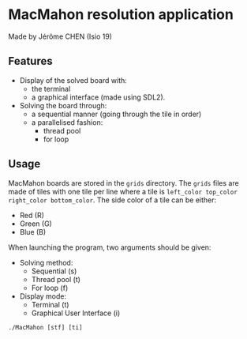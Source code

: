 # MacMahon resolution application

Made by Jérôme CHEN (Isio 19)

## Features

- Display of the solved board with:
  - the terminal 
  - a graphical interface (made using SDL2).
- Solving the board through:
  - a sequential manner (going through the tile in order)
  - a parallelised fashion:
    - thread pool
    - for loop 

## Usage

MacMahon boards are stored in the `grids` directory. 
The `grids` files are made of tiles with one tile per line where a tile is `left_color top_color right_color bottom_color`. 
The side color of a tile can be either:
- Red (R)
- Green (G)
- Blue (B)

When launching the program, two arguments should be given:
- Solving method:
  - Sequential (s)
  - Thread pool (t)
  - For loop (f)
- Display mode:
    - Terminal (t)
    - Graphical User Interface (i)
  
`./MacMahon [stf] [ti]`